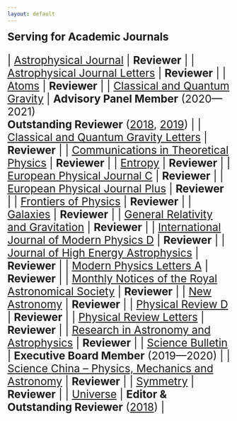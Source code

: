 ```yaml
---
layout: default
---
```


<style>
table {
  font-family: arial, sans-serif;
  border-collapse: collapse;
  width: 100%;
}

td, th {
  border: 1px solid #dddddd;
  text-align: left;
  padding: 8px;
}

tr:nth-child(odd) {
  background-color: #dddddd;
}
</style>


<big><big><big> **Serving for Academic Journals**

| [Astrophysical Journal](http://iopscience.iop.org/journal/0004-637X) | **Reviewer** |
| [Astrophysical Journal Letters](http://iopscience.iop.org/journal/2041-8205) | **Reviewer** |
| [Atoms](http://www.mdpi.com/journal/atoms) | **Reviewer** |
| [Classical and Quantum Gravity](http://iopscience.iop.org/journal/0264-9381) | **Advisory Panel Member** (2020—2021)<br>**Outstanding Reviewer** ([2018](CQG2018.pdf), [2019](CQG2019.pdf)) |
| [Classical and Quantum Gravity Letters](https://iopscience.iop.org/journal/0264-9381/page/Letters) | **Reviewer** |
| [Communications in Theoretical Physics](http://iopscience.iop.org/journal/0253-6102) |  **Reviewer** |
| [Entropy](http://www.mdpi.com/journal/entropy) |  **Reviewer** |
| [European Physical Journal C](https://link.springer.com/journal/10052) | **Reviewer** | 
| [European Physical Journal Plus](https://epjplus.epj.org/) |  **Reviewer** |
| [Frontiers of Physics](https://link.springer.com/journal/11467) |  **Reviewer** |
| [Galaxies](https://www.mdpi.com/journal/galaxies) |  **Reviewer** |
| [General Relativity and Gravitation](http://www.springer.com/journal/10714) |  **Reviewer** |
| [International Journal of Modern Physics D](http://www.worldscientific.com/worldscinet/ijmpd) |  **Reviewer** |
| [Journal of High Energy Astrophysics](https://www.journals.elsevier.com/journal-of-high-energy-astrophysics) |  **Reviewer** |
| [Modern Physics Letters A](https://www.worldscientific.com/worldscinet/mpla) |  **Reviewer** |
| [Monthly Notices of the Royal Astronomical Society](https://academic.oup.com/mnras) | **Reviewer** |
| [New Astronomy](https://www.journals.elsevier.com/new-astronomy/) |  **Reviewer** |
| [Physical Review D](https://journals.aps.org/prd/) |  **Reviewer** |
| [Physical Review Letters](https://journals.aps.org/prl/) |  **Reviewer** |
| [Research in Astronomy and Astrophysics](http://iopscience.iop.org/journal/1674-4527) |  **Reviewer** |
| [Science Bulletin](https://www.journals.elsevier.com/science-bulletin) | **Executive Board Member** (2019—2020) |
| [Science China – Physics, Mechanics and Astronomy](https://link.springer.com/journal/11433) | **Reviewer** | 
| [Symmetry](http://www.mdpi.com/journal/symmetry) |  **Reviewer** |
| [Universe](http://www.mdpi.com/journal/universe) | **Editor & Outstanding Reviewer** ([2018](Universe2018.pdf)) |
